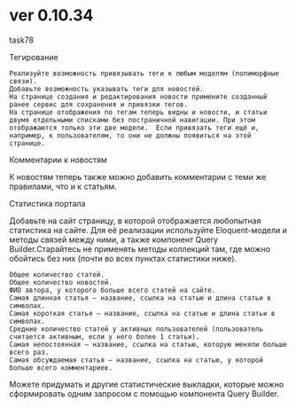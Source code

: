 # ver 0.10.34
task78

Тегирование

    Реализуйте возможность привязывать теги к любым моделям (полиморфные связи).
    Добавьте возможность указывать теги для новостей.
    На странице создания и редактирования новости примените созданный ранее сервис для сохранения и привязки тегов.
    На странице отображения по тегам теперь видны и новости, и статьи двумя отдельными списками без постраничной навигации. При этом отображаются только эти две модели.  Если привязать теги ещё и, например, к пользователям, то они не должны появиться на этой странице.


Комментарии к новостям

К новостям теперь также можно добавить комментарии с теми же правилами, что и к статьям.


Статистика портала

Добавьте на сайт страницу, в которой отображается любопытная статистика на сайте. Для её реализации используйте Eloquent-модели и методы связей между ними, а также компонент Query Builder.Старайтесь не применять методы коллекций там, где можно обойтись без них (почти во всех пунктах статистики ниже).

    Общее количество статей.
    Общее количество новостей.
    ФИО автора, у которого больше всего статей на сайте.
    Самая длинная статья — название, ссылка на статью и длина статьи в символах.
    Самая короткая статья — название, ссылка на статью и длина статьи в символах.
    Средние количество статей у активных пользователей (пользователь считается активным, если у него более 1 статьи).
    Самая непостоянная — название, ссылка на статью, которую меняли больше всего раз.
    Самая обсуждаемая статья — название, ссылка на статью, у которой больше всего комментариев.

Можете придумать и другие статистические выкладки, которые можно сформировать одним запросом с помощью компонента Query Builder.